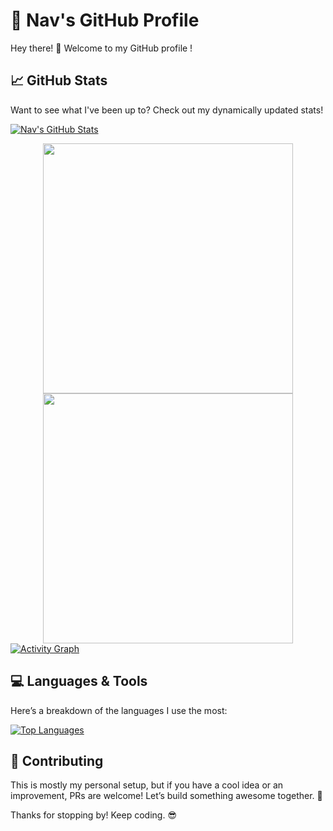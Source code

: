 # 🚀 Nav's GitHub Profile   

Hey there! 👋 Welcome to my GitHub profile !   

## 📈 GitHub Stats  

Want to see what I've been up to? Check out my dynamically updated stats!  

[![Nav's GitHub Stats](https://github-readme-stats.vercel.app/api?username=navneeth)](https://github.com/anuraghazra/github-readme-stats)  


<div align="center">
  <img src="https://github-readme-stats.vercel.app/api?username=navneeth&show_icons=true&theme=tokyonight&hide_border=true&bg_color=0D1117" width="400"/>
  <img src="https://github-readme-streak-stats.herokuapp.com/?user=navneeth&theme=tokyonight&hide_border=true&background=0D1117" width="400"/>
</div>

<a href="https://github.com/ashutosh00710/github-readme-activity-graph">
  <img alt="Activity Graph" src="https://github-readme-activity-graph.vercel.app/graph?username=navneeth&theme=react-dark&hide_border=true"/>
</a>

## 💻 Languages & Tools  

Here’s a breakdown of the languages I use the most:  

[![Top Languages](https://github-readme-stats.vercel.app/api/top-langs/?username=navneeth&layout=compact&theme=radical)](https://github.com/anuraghazra/github-readme-stats)  


## 🤝 Contributing  

This is mostly my personal setup, but if you have a cool idea or an improvement, PRs are welcome! Let’s build something awesome together. 🚀  

Thanks for stopping by! Keep coding. 😎  
